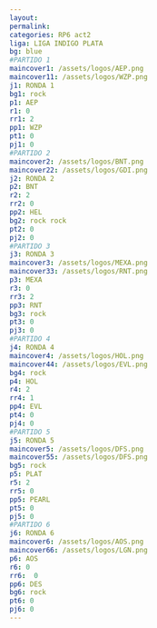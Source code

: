 ```yaml
---
layout: 
permalink: 
categories: RP6 act2
liga: LIGA INDIGO PLATA
bg: blue
#PARTIDO 1
maincover1: /assets/logos/AEP.png
maincover11: /assets/logos/WZP.png
j1: RONDA 1
bg1: rock
p1: AEP
r1: 0
rr1: 2
pp1: WZP
pt1: 0
pj1: 0
#PARTIDO 2
maincover2: /assets/logos/BNT.png
maincover22: /assets/logos/GDI.png
j2: RONDA 2
p2: BNT
r2: 2
rr2: 0
pp2: HEL
bg2: rock rock
pt2: 0
pj2: 0
#PARTIDO 3
j3: RONDA 3
maincover3: /assets/logos/MEXA.png
maincover33: /assets/logos/RNT.png
p3: MEXA
r3: 0
rr3: 2
pp3: RNT
bg3: rock
pt3: 0
pj3: 0
#PARTIDO 4
j4: RONDA 4
maincover4: /assets/logos/HOL.png
maincover44: /assets/logos/EVL.png
bg4: rock 
p4: HOL
r4: 2
rr4: 1
pp4: EVL
pt4: 0
pj4: 0
#PARTIDO 5
j5: RONDA 5
maincover5: /assets/logos/DFS.png
maincover55: /assets/logos/DFS.png
bg5: rock 
p5: PLAT
r5: 2
rr5: 0
pp5: PEARL
pt5: 0
pj5: 0
#PARTIDO 6
j6: RONDA 6
maincover6: /assets/logos/AOS.png
maincover66: /assets/logos/LGN.png
p6: AOS
r6: 0
rr6:  0
pp6: DES
bg6: rock
pt6: 0
pj6: 0
---
```

